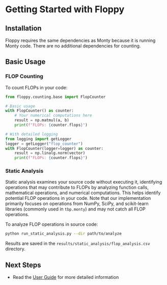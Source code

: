 # Getting Started with Floppy

## Installation

Floppy requires the same dependencies as Monty because it is running Monty code. There are no additional dependencies for counting.

## Basic Usage

### FLOP Counting

To count FLOPs in your code:

```python
from floppy.counting.base import FlopCounter

# Basic usage
with FlopCounter() as counter:
    # Your numerical computations here
    result = np.matmul(a, b)
    print(f"FLOPs: {counter.flops}")

# With detailed logging
from logging import getLogger
logger = getLogger("flop_counter")
with FlopCounter(logger=logger) as counter:
    result = np.linalg.norm(vector)
    print(f"FLOPs: {counter.flops}")
```

### Static Analysis

Static analysis examines your source code without executing it, identifying operations that may contribute to FLOPs by analyzing function calls, mathematical operations, and numerical computations. This helps identify potential FLOP operations in your code. Note that our implementation primarily focuses on operations from NumPy, SciPy, and scikit-learn libraries (commonly used in `tbp.monty`) and may not catch all FLOP operations.

To analyze FLOP operations in source code:

```bash
python run_static_analysis.py --dir path/to/analyze
```

Results are saved in the `results/static_analysis/flop_analysis.csv` directory.

## Next Steps

- Read the [User Guide](index.md) for more detailed information